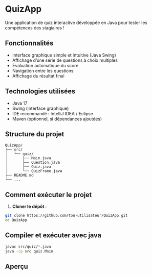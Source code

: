 # QuizApp

Une application de quiz interactive développée en Java pour tester les compétences des stagiaires !

## Fonctionnalités

- Interface graphique simple et intuitive (Java Swing)
- Affichage d’une série de questions à choix multiples
- Évaluation automatique du score
- Navigation entre les questions
- Affichage du résultat final

## Technologies utilisées

- Java 17
- Swing (interface graphique)
- IDE recommandé : IntelliJ IDEA / Eclipse
- Maven (optionnel, si dépendances ajoutées)

## Structure du projet
```text
QuizApp/
├── src/
│   └── quiz/
│       ├── Main.java
│       ├── Question.java
│       ├── Quiz.java
│       └── QuizFrame.java
├── README.md
└── ...
 ```

## Comment exécuter le projet

1. **Cloner le dépôt** :

```bash
git clone https://github.com/ton-utilisateur/QuizApp.git
cd QuizApp
 ```
## Compiler et exécuter avec java
```bash
javac src/quiz/*.java
java -cp src quiz.Main
 ```
## Aperçu
